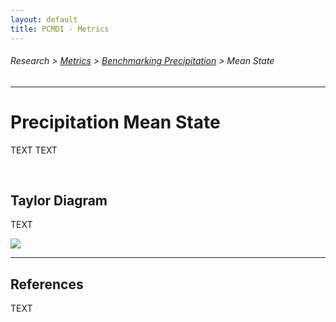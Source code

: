 ```yaml
---
layout: default
title: PCMDI - Metrics
---
```

###### Research > [Metrics][Metrics] > [Benchmarking Precipitation][precip] > Mean State
---

# Precipitation Mean State

TEXT TEXT 

<br/>

## <a name="rx1day"></a>Taylor Diagram

TEXT

<img src="https://pcmdi.llnl.gov/pmp-preliminary-results/interactive_plot/precip/mean_state/TD.pr.clim.ann.cmip6.historical.regrid2.2p5x2p5.png">

---

## References

TEXT


[Metrics]:{{site.baseurl}}/research/metrics
[precip]:{{site.baseurl}}/research/metrics/precip
